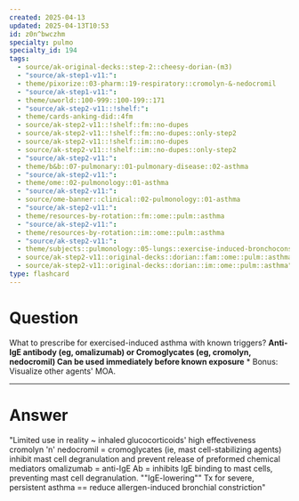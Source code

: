 ```yaml
---
created: 2025-04-13
updated: 2025-04-13T10:53
id: z0n^bwczhm
specialty: pulmo
specialty_id: 194
tags:
  - source/ak-original-decks::step-2::cheesy-dorian-(m3)
  - "source/ak-step1-v11:": 
  - theme/pixorize::03-pharm::19-respiratory::cromolyn-&-nedocromil
  - "source/ak-step1-v11:": 
  - theme/uworld::100-999::100-199::171
  - "source/ak-step2-v11::!shelf:": 
  - theme/cards-anking-did::4fm
  - source/ak-step2-v11::!shelf::fm::no-dupes
  - source/ak-step2-v11::!shelf::fm::no-dupes::only-step2
  - source/ak-step2-v11::!shelf::im::no-dupes
  - source/ak-step2-v11::!shelf::im::no-dupes::only-step2
  - "source/ak-step2-v11:": 
  - theme/b&b::07-pulmonary::01-pulmonary-disease::02-asthma
  - "source/ak-step2-v11:": 
  - theme/ome::02-pulmonology::01-asthma
  - "source/ak-step2-v11:": 
  - source/ome-banner::clinical::02-pulmonology::01-asthma
  - "source/ak-step2-v11:": 
  - theme/resources-by-rotation::fm::ome::pulm::asthma
  - "source/ak-step2-v11:": 
  - theme/resources-by-rotation::im::ome::pulm::asthma
  - "source/ak-step2-v11:": 
  - theme/subjects::pulmonology::05-lungs::exercise-induced-bronchoconstriction
  - source/ak-step2-v11::original-decks::dorian::fam::ome::pulm::asthma
  - source/ak-step2-v11::original-decks::dorian::im::ome::pulm::asthma"
type: flashcard
---
```


# Question
What to prescribe for exercised-induced asthma with known triggers?   **Anti-IgE antibody (eg, omalizumab)  or Cromoglycates (eg, cromolyn, nedocromil)   Can be used immediately before known exposure**   * Bonus: Visualize other agents' MOA.

---

# Answer
"Limited use in reality ~ inhaled glucocorticoids' high effectiveness  cromolyn 'n' nedocromil = cromoglycates (ie, mast cell-stabilizing agents) inhibit mast cell degranulation and prevent release of preformed chemical mediators  omalizumab = anti-IgE Ab = inhibits IgE binding to mast cells, preventing mast cell degranulation. ""IgE-lowering"" Tx for severe, persistent asthma == reduce allergen-induced bronchial constriction"